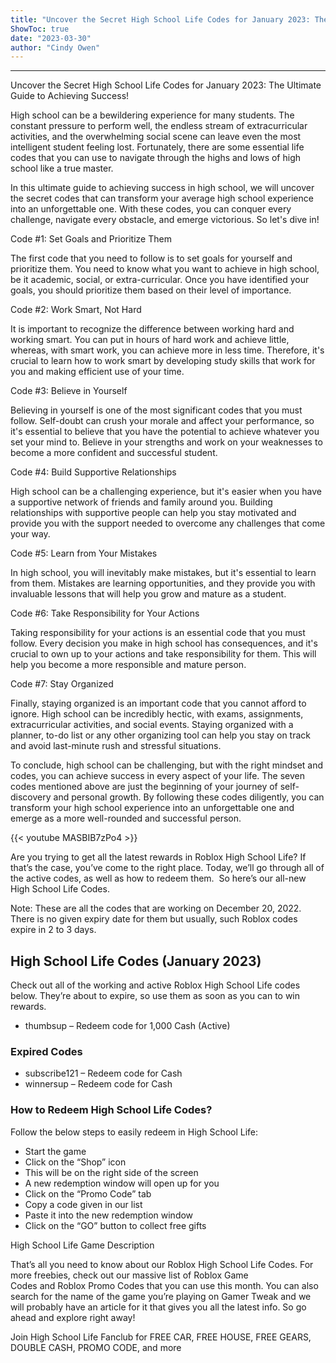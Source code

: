 ```yaml
---
title: "Uncover the Secret High School Life Codes for January 2023: The Ultimate Guide to Achieving Success!"
ShowToc: true 
date: "2023-03-30"
author: "Cindy Owen"
---
```

*****
Uncover the Secret High School Life Codes for January 2023: The Ultimate Guide to Achieving Success!

High school can be a bewildering experience for many students. The constant pressure to perform well, the endless stream of extracurricular activities, and the overwhelming social scene can leave even the most intelligent student feeling lost. Fortunately, there are some essential life codes that you can use to navigate through the highs and lows of high school like a true master.

In this ultimate guide to achieving success in high school, we will uncover the secret codes that can transform your average high school experience into an unforgettable one. With these codes, you can conquer every challenge, navigate every obstacle, and emerge victorious. So let's dive in!

Code #1: Set Goals and Prioritize Them

The first code that you need to follow is to set goals for yourself and prioritize them. You need to know what you want to achieve in high school, be it academic, social, or extra-curricular. Once you have identified your goals, you should prioritize them based on their level of importance.

Code #2: Work Smart, Not Hard

It is important to recognize the difference between working hard and working smart. You can put in hours of hard work and achieve little, whereas, with smart work, you can achieve more in less time. Therefore, it's crucial to learn how to work smart by developing study skills that work for you and making efficient use of your time.

Code #3: Believe in Yourself

Believing in yourself is one of the most significant codes that you must follow. Self-doubt can crush your morale and affect your performance, so it's essential to believe that you have the potential to achieve whatever you set your mind to. Believe in your strengths and work on your weaknesses to become a more confident and successful student.

Code #4: Build Supportive Relationships

High school can be a challenging experience, but it's easier when you have a supportive network of friends and family around you. Building relationships with supportive people can help you stay motivated and provide you with the support needed to overcome any challenges that come your way.

Code #5: Learn from Your Mistakes

In high school, you will inevitably make mistakes, but it's essential to learn from them. Mistakes are learning opportunities, and they provide you with invaluable lessons that will help you grow and mature as a student.

Code #6: Take Responsibility for Your Actions

Taking responsibility for your actions is an essential code that you must follow. Every decision you make in high school has consequences, and it's crucial to own up to your actions and take responsibility for them. This will help you become a more responsible and mature person.

Code #7: Stay Organized

Finally, staying organized is an important code that you cannot afford to ignore. High school can be incredibly hectic, with exams, assignments, extracurricular activities, and social events. Staying organized with a planner, to-do list or any other organizing tool can help you stay on track and avoid last-minute rush and stressful situations.

To conclude, high school can be challenging, but with the right mindset and codes, you can achieve success in every aspect of your life. The seven codes mentioned above are just the beginning of your journey of self-discovery and personal growth. By following these codes diligently, you can transform your high school experience into an unforgettable one and emerge as a more well-rounded and successful person.

{{< youtube MASBIB7zPo4 >}} 



Are you trying to get all the latest rewards in Roblox High School Life? If that’s the case, you’ve come to the right place. Today, we’ll go through all of the active codes, as well as how to redeem them.  So here’s our all-new High School Life Codes.
 
Note: These are all the codes that are working on December 20, 2022. There is no given expiry date for them but usually, such Roblox codes expire in 2 to 3 days.
 
## High School Life Codes (January 2023)
 
Check out all of the working and active Roblox High School Life codes below. They’re about to expire, so use them as soon as you can to win rewards.
 
- thumbsup – Redeem code for 1,000 Cash (Active)

 
### Expired Codes
 
- subscribe121 – Redeem code for Cash
 - winnersup – Redeem code for Cash

 
### How to Redeem High School Life Codes?
 

 
Follow the below steps to easily redeem in High School Life:
 
- Start the game
 - Click on the “Shop” icon
 - This will be on the right side of the screen
 - A new redemption window will open up for you
 - Click on the “Promo Code” tab
 - Copy a code given in our list
 - Paste it into the new redemption window
 - Click on the “GO” button to collect free gifts

 
High School Life Game Description
 
That’s all you need to know about our Roblox High School Life Codes. For more freebies, check out our massive list of Roblox Game Codes and Roblox Promo Codes that you can use this month. You can also search for the name of the game you’re playing on Gamer Tweak and we will probably have an article for it that gives you all the latest info. So go ahead and explore right away!
 
Join High School Life Fanclub for FREE CAR, FREE HOUSE, FREE GEARS, DOUBLE CASH, PROMO CODE, and more




